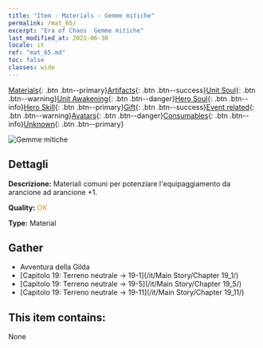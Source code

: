 ```yaml
---
title: "Item - Materials - Gemme mitiche"
permalink: /mat_65/
excerpt: "Era of Chaos  Gemme mitiche"
last_modified_at: 2021-06-30
locale: it
ref: "mat_65.md"
toc: false
classes: wide
---
```

 [Materials](/ItemsIT/){: .btn .btn--primary}[Artifacts](/ItemsIT/Artifacts/){: .btn .btn--success}[Unit Soul](/ItemsIT/UnitSoul/){: .btn .btn--warning}[Unit Awakening](/ItemsIT/UnitAwakening/){: .btn .btn--danger}[Hero Soul](/ItemsIT/HeroSoul/){: .btn .btn--info}[Hero Skill](/ItemsIT/HeroSkill/){: .btn .btn--primary}[Gift](/ItemsIT/Gift/){: .btn .btn--success}[Event related](/ItemsIT/Events/){: .btn .btn--warning}[Avatars](/ItemsIT/Avatars/){: .btn .btn--danger}[Consumables](/ItemsIT/Consumables/){: .btn .btn--info}[Unknown](/ItemsIT/Unknown/){: .btn .btn--primary}

 ![Gemme mitiche](/images/t/i_cailiao_baoshi3.png)

## Dettagli
 **Descrizione:** Materiali comuni per potenziare l'equipaggiamento da arancione ad arancione +1.

 **Quality:** <span style="color: #FF8C00">OK</span>

 **Type:** Material

## Gather

*    Avventura della Gilda 
*    [Capitolo 19: Terreno neutrale -> 19-1](/it/Main Story/Chapter 19_1/) 
*    [Capitolo 19: Terreno neutrale -> 19-5](/it/Main Story/Chapter 19_5/) 
*    [Capitolo 19: Terreno neutrale -> 19-11](/it/Main Story/Chapter 19_11/) 

## This item contains:

  None

